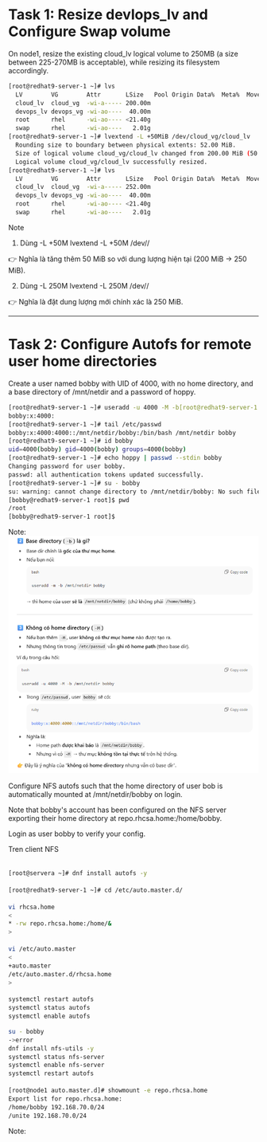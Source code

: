 # Task 1: Resize devlops_lv and Configure Swap volume

On node1, resize the existing cloud_lv logical volume to 250MB (a size between 225-270MB is acceptable), while resizing its filesystem accordingly.

```bash
[root@redhat9-server-1 ~]# lvs
  LV        VG        Attr       LSize   Pool Origin Data%  Meta%  Move Log Cpy%Sync Convert
  cloud_lv  cloud_vg  -wi-a----- 200.00m                                                    
  devops_lv devops_vg -wi-ao----  40.00m                                                    
  root      rhel      -wi-ao---- <21.40g                                                    
  swap      rhel      -wi-ao----   2.01g                                                    
[root@redhat9-server-1 ~]# lvextend -L +50MiB /dev/cloud_vg/cloud_lv 
  Rounding size to boundary between physical extents: 52.00 MiB.
  Size of logical volume cloud_vg/cloud_lv changed from 200.00 MiB (50 extents) to 252.00 MiB (63 extents).
  Logical volume cloud_vg/cloud_lv successfully resized.
[root@redhat9-server-1 ~]# lvs
  LV        VG        Attr       LSize   Pool Origin Data%  Meta%  Move Log Cpy%Sync Convert
  cloud_lv  cloud_vg  -wi-a----- 252.00m                                                    
  devops_lv devops_vg -wi-ao----  40.00m                                                    
  root      rhel      -wi-ao---- <21.40g                                                    
  swap      rhel      -wi-ao----   2.01g 
```

Note
1. Dùng -L +50M
lvextend -L +50M /dev/<vg>/<lv>


👉 Nghĩa là tăng thêm 50 MiB so với dung lượng hiện tại (200 MiB → 250 MiB).

2. Dùng -L 250M
lvextend -L 250M /dev/<vg>/<lv>


👉 Nghĩa là đặt dung lượng mới chính xác là 250 MiB.

---
# Task 2: Configure Autofs for remote user home directories

Create a user named bobby with UID of 4000, with no home directory, and a base directory of /mnt/netdir and a password of hoppy.

```bash
[root@redhat9-server-1 ~]# useradd -u 4000 -M -b[root@redhat9-server-1 ~]# getent group bobby
bobby:x:4000:
[root@redhat9-server-1 ~]# tail /etc/passwd
bobby:x:4000:4000::/mnt/netdir/bobby:/bin/bash /mnt/netdir bobby
[root@redhat9-server-1 ~]# id bobby 
uid=4000(bobby) gid=4000(bobby) groups=4000(bobby)
[root@redhat9-server-1 ~]# echo hoppy | passwd --stdin bobby 
Changing password for user bobby.
passwd: all authentication tokens updated successfully.
[root@redhat9-server-1 ~]# su - bobby 
su: warning: cannot change directory to /mnt/netdir/bobby: No such file or directory
[bobby@redhat9-server-1 root]$ pwd
/root
[bobby@redhat9-server-1 root]$ 
```
Note:
![alt text](pic/2.png)


Configure NFS autofs such that the home directory of user bob is automatically mounted at /mnt/netdir/bobby on login.

Note that bobby's account has been configured on the NFS server exporting their home directory at repo.rhcsa.home:/home/bobby.

Login as user bobby to verify your config.

Tren client NFS

```bash

[root@servera ~]# dnf install autofs -y

[root@redhat9-server-1 ~]# cd /etc/auto.master.d/

vi rhcsa.home
<
* -rw repo.rhcsa.home:/home/&
>

vi /etc/auto.master
<
+auto.master
/etc/auto.master.d/rhcsa.home
>

systemctl restart autofs
systemctl status autofs
systemctl enable autofs

```
```bash
su - bobby
->error
dnf install nfs-utils -y
systemctl status nfs-server
systemctl enable nfs-server
systemctl restart autofs

[root@node1 auto.master.d]# showmount -e repo.rhcsa.home
Export list for repo.rhcsa.home:
/home/bobby 192.168.70.0/24
/unite 192.168.70.0/24

```

Note:


